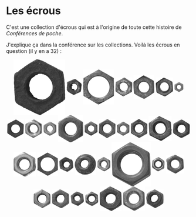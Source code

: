 # Les écrous

C'est une collection d'écrous qui est à l'origine de toute cette histoire de *Conférences de poche*.

<div class=plus>

J'explique ça dans la conférence sur les collections. Voilà les écrous en question (il y en a 32) :
<div class=ecrous>
<img src="img/illu-web/ecrou01.png">
<img src="img/illu-web/ecrou02.png">
<img src="img/illu-web/ecrou03.png">
<img src="img/illu-web/ecrou04.png">
<img src="img/illu-web/ecrou05.png">
<img src="img/illu-web/ecrou06.png">
<img src="img/illu-web/ecrou07.png">
<img src="img/illu-web/ecrou08.png">
<img src="img/illu-web/ecrou09.png">
<img src="img/illu-web/ecrou10.png">
<img src="img/illu-web/ecrou11.png">
<img src="img/illu-web/ecrou12.png">
<img src="img/illu-web/ecrou13.png">
<img src="img/illu-web/ecrou14.png">
<img src="img/illu-web/ecrou15.png">
<img src="img/illu-web/ecrou16.png">
<img src="img/illu-web/ecrou17.png">
<img src="img/illu-web/ecrou18.png">
<img src="img/illu-web/ecrou19.png">
<img src="img/illu-web/ecrou20.png">
<img src="img/illu-web/ecrou21.png">
<img src="img/illu-web/ecrou22.png">
<img src="img/illu-web/ecrou23.png">
<img src="img/illu-web/ecrou24.png">
<img src="img/illu-web/ecrou25.png">
<img src="img/illu-web/ecrou26.png">
<img src="img/illu-web/ecrou27.png">
<img src="img/illu-web/ecrou28.png">
<img src="img/illu-web/ecrou29.png">
<img src="img/illu-web/ecrou30.png">
<img src="img/illu-web/ecrou31.png">
<img src="img/illu-web/ecrou32.png">
</div>
</div>

<script>
 document.addEventListener("scroll", (ev)=>{
    document.querySelectorAll('.ecrous img').forEach(e=>{
        let angle = Math.floor(window.scrollY/3%360);
        e.style.rotate=angle+'deg'
    }); 
 }); 
</script>
<style>
.ecrous{
text-align:center
}
.ecrous img {
width:unset;
display:inline-block;
vertical-align:middle;
margin:0;
}
</style>
